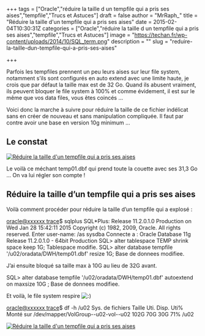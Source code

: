 +++
tags = ["Oracle","réduire la taille d un tempfile qui a pris ses aises","tempfile","Trucs et Astuces"]
draft = false
author = "MrRaph_"
title = "Réduire la taille d'un tempfile qui a pris ses aises"
date = 2015-02-04T10:30:31Z
categories = ["Oracle","réduire la taille d un tempfile qui a pris ses aises","tempfile","Trucs et Astuces"]
image = "https://techan.fr/wp-content/uploads/2014/10/SQL_term.png"
description = ""
slug = "reduire-la-taille-dun-tempfile-qui-a-pris-ses-aises"

+++


Parfois les tempfiles prennent un peu leurs aises sur leur file system, notamment s’ils sont configurés en auto extend avec une limite haute, je crois que par défaut la taille max est de 32 Go. Quand ils abusent vraiment, ils peuvent bloquer le file system à 100% et comme évidement, il est sur le même que vos data files, vous êtes coincés …

Voici donc la marche à suivre pour réduire la taille de ce fichier indélicat sans en créer de nouveau et sans manipulation compliquée. Il faut par contre avoir une base en version 10g minimum …


## Le constat

[![Réduire la taille d'un tempfile qui a pris ses aises](https://techan.fr/wp-content/uploads/2015/01/temp_file_plein_avant_reduction.png)](https://techan.fr/wp-content/uploads/2015/01/temp_file_plein_avant_reduction.png)

Le voilà ce méchant temp01.dbf qui prend toute la couette avec ses 31,3 Go … On va lui régler son compte !


## Réduire la taille d’un tempfile qui a pris ses aises

Voilà comment procéder pour réduire la taille d’un tempfile qui a explosé :

[oracle@xxxxxx trace](DWH)$ sqlplus SQL*Plus: Release 11.2.0.1.0 Production on Wed Jan 28 15:42:11 2015 Copyright (c) 1982, 2009, Oracle. All rights reserved. Enter user-name: /as sysdba Connecte a : Oracle Database 11g Release 11.2.0.1.0 - 64bit Production SQL> alter tablespace TEMP shrink space keep 1G; Tablespace modifie. SQL> alter database tempfile '/u02/oradata/DWH/temp01.dbf' resize 1G; Base de donnees modifiee.

J’ai ensuite bloqué sa taille max à 10G au lieu de 32G avant.

SQL> alter database tempfile '/u02/oradata/DWH/temp01.dbf' autoextend on maxsize 10G ; Base de donnees modifiee.

Et voilà, le file system respire ![:)](http://blog.techan.fr/wp-includes/images/smilies/simple-smile.png)

[oracle@xxxxxx trace](DWH)$ df -h /u02 Sys. de fichiers Taille Uti. Disp. Uti% Monté sur /dev/mapper/VolGroup--u02-vol--u02 102G 70G 30G 71% /u02

[![Réduire la taille d'un tempfile qui a pris ses aises](https://techan.fr/wp-content/uploads/2015/01/temp_file_plein_aprest_reduction.png)](https://techan.fr/wp-content/uploads/2015/01/temp_file_plein_aprest_reduction.png)


